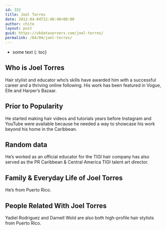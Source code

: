 ```yaml
---
id: 332
title: Joel Torres
date: 2012-04-04T22:48:40+00:00
author: chito
layout: post
guid: https://ukdataservers.com/joel-torres/
permalink: /04/04/joel-torres/
---
```


* some text
{: toc}


## Who is  Joel Torres
                  
                  
                  
Hair stylist and educator who&#8217;s skills have awarded him with a successful career and a thriving online following. His work has been featured in Vogue, Elle and Harper&#8217;s Bazaar.
                  
                
                
                
## Prior to Popularity 
                  
                  
                  
He started making hair videos and tutorials years before Instagram and YouTube were available because he needed a way to showcase his work beyond his home in the Caribbean. 
                  
                
                
                
## Random data 
                  
                  
                  
He&#8217;s worked as an official educator for the TIGI hair company has also served as the PR Caribbean & Central America TIGI talent art director.
                  
                
                
                
## Family & Everyday Life of Joel Torres
                  
                  
                  
He&#8217;s from Puerto Rico.
                  
                
                
                
## People Related With  Joel Torres
                  
                  
                  
Yadiel Rodriguez and Darnell Wold are also both high-profile hair stylists from Puerto Rico.
                  
                
              
            
          
          
          
    
    
  

